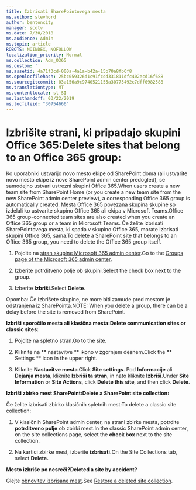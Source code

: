 ```yaml
---
title: Izbrisati SharePointovega mesta
ms.author: stevhord
author: bentoncity
manager: scotv
ms.date: 7/30/2018
ms.audience: Admin
ms.topic: article
ROBOTS: NOINDEX, NOFOLLOW
localization_priority: Normal
ms.collection: Adm_O365
ms.custom: ''
ms.assetid: 4a71f3cd-000a-4a1a-b42a-15b70a8fb6f8
ms.openlocfilehash: 25bc059326d1c91fcdd331811dfc402ecd16f688
ms.sourcegitcommit: 03a156a9c9740521155a30775492c7dff0982588
ms.translationtype: MT
ms.contentlocale: sl-SI
ms.lasthandoff: 03/22/2019
ms.locfileid: "30754666"
---
```

# <a name="delete-sites-that-belong-to-an-office-365-group"></a><span data-ttu-id="d6491-102">Izbrišite strani, ki pripadajo skupini Office 365:</span><span class="sxs-lookup"><span data-stu-id="d6491-102">Delete sites that belong to an Office 365 group:</span></span>

<span data-ttu-id="d6491-103">Ko uporabniki ustvarijo novo mesto ekipe od SharePoint doma (ali ustvarite novo mesto ekipe iz nove SharePoint admin center predogled), se samodejno ustvari ustrezni skupini Office 365.</span><span class="sxs-lookup"><span data-stu-id="d6491-103">When users create a new team site from SharePoint Home (or you create a new team site from the new SharePoint admin center preview), a corresponding Office 365 group is automatically created.</span></span> <span data-ttu-id="d6491-104">Mesta Office 365 povezana skupina skupine so izdelali ko ustvarite skupino Office 365 ali ekipa v Microsoft Teams.</span><span class="sxs-lookup"><span data-stu-id="d6491-104">Office 365 group-connected team sites are also created when you create an Office 365 group or a team in Microsoft Teams.</span></span> <span data-ttu-id="d6491-105">Če želite izbrisati SharePointovega mesta, ki spada v skupino Office 365, morate izbrisati skupini Office 365, sama.</span><span class="sxs-lookup"><span data-stu-id="d6491-105">To delete a SharePoint site that belongs to an Office 365 group, you need to delete the Office 365 group itself.</span></span> 
  
1. <span data-ttu-id="d6491-106">Pojdite na [stran skupine Microsoft 365 admin center](https://portal.office.com/adminportal/home#/groups).</span><span class="sxs-lookup"><span data-stu-id="d6491-106">Go to the [Groups page of the Microsoft 365 admin center](https://portal.office.com/adminportal/home#/groups).</span></span>
    
2. <span data-ttu-id="d6491-107">Izberite potrditveno polje ob skupini.</span><span class="sxs-lookup"><span data-stu-id="d6491-107">Select the check box next to the group.</span></span>
    
3. <span data-ttu-id="d6491-108">Izberite **Izbriši**.</span><span class="sxs-lookup"><span data-stu-id="d6491-108">Select **Delete**.</span></span>
    
<span data-ttu-id="d6491-109">Opomba: Če izbrišete skupine, ne more biti zamude pred mestom je odstranjena iz SharePointa.</span><span class="sxs-lookup"><span data-stu-id="d6491-109">NOTE: When you delete a group, there can be a delay before the site is removed from SharePoint.</span></span>
  
<span data-ttu-id="d6491-110">**Izbriši sporočilo mesta ali klasična mesta:**</span><span class="sxs-lookup"><span data-stu-id="d6491-110">**Delete communication sites or classic sites:**</span></span>

1. <span data-ttu-id="d6491-111">Pojdite na spletno stran.</span><span class="sxs-lookup"><span data-stu-id="d6491-111">Go to the site.</span></span>
  
2. <span data-ttu-id="d6491-112">Kliknite na \*\* nastavitve \*\* ikono v zgornjem desnem.</span><span class="sxs-lookup"><span data-stu-id="d6491-112">Click the \*\* Settings \*\* icon in the upper right.</span></span> 
  
3. <span data-ttu-id="d6491-113">Kliknite **Nastavitve mesta**.</span><span class="sxs-lookup"><span data-stu-id="d6491-113">Click **Site settings**.</span></span> <span data-ttu-id="d6491-114">Pod **Informacije** ali **Dejanja mesta**, kliknite **Izbriši ta stran**, in nato kliknite **Izbriši**.</span><span class="sxs-lookup"><span data-stu-id="d6491-114">Under **Site Information** or **Site Actions**, click **Delete this site**, and then click **Delete**.</span></span>
  
<span data-ttu-id="d6491-115">**Izbriši zbirko mest SharePoint:**</span><span class="sxs-lookup"><span data-stu-id="d6491-115">**Delete a SharePoint site collection:**</span></span>

<span data-ttu-id="d6491-116">Če želite izbrisati zbirko klasičnih spletnih mest:</span><span class="sxs-lookup"><span data-stu-id="d6491-116">To delete a classic site collection:</span></span>
  
1. <span data-ttu-id="d6491-117">V klasičnih SharePoint admin center, na strani zbirke mesta, potrdite **potrditveno polje** ob zbirki mest.</span><span class="sxs-lookup"><span data-stu-id="d6491-117">In the classic SharePoint admin center, on the site collections page, select the **check box** next to the site collection.</span></span> 
    
2. <span data-ttu-id="d6491-118">Na kartici zbirke mest, izberite **izbrisati.**</span><span class="sxs-lookup"><span data-stu-id="d6491-118">On the Site Collections tab, select **Delete.**</span></span>
    
<span data-ttu-id="d6491-119">**Mesto izbriše po nesreči?**</span><span class="sxs-lookup"><span data-stu-id="d6491-119">**Deleted a site by accident?**</span></span>

<span data-ttu-id="d6491-120">Glejte [obnovitev izbrisane mest](https://go.microsoft.com/fwlink/?linkid=867660).</span><span class="sxs-lookup"><span data-stu-id="d6491-120">See [Restore a deleted site collection](https://go.microsoft.com/fwlink/?linkid=867660).</span></span>
  

